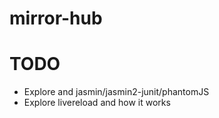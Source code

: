 # mirror-hub


# TODO
 - Explore and jasmin/jasmin2-junit/phantomJS
 - Explore livereload and how it works